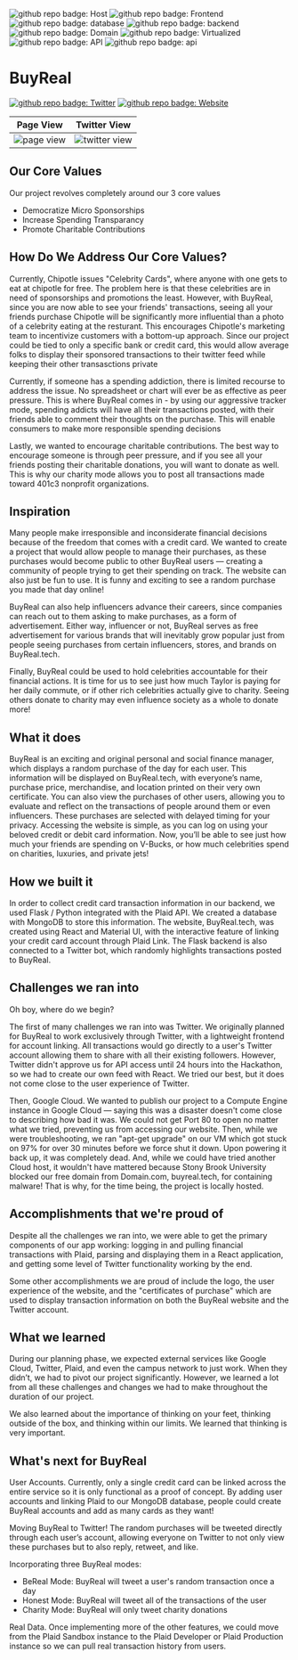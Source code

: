 ![github repo badge: Host](https://img.shields.io/badge/Host-AWS-181717?color=orange) ![github repo badge: Frontend](https://img.shields.io/badge/Frontend-React-181717?color=blue)  ![github repo badge: database](https://img.shields.io/badge/Database-MongoDB-181717?color=green) ![github repo badge: backend](https://img.shields.io/badge/Backend-Flask-181717?color=blue) ![github repo badge: Domain](https://img.shields.io/badge/Domain-Domain.com-181717?color=red) ![github repo badge: Virtualized](https://img.shields.io/badge/Virtualized-Docker-181717?color=blue) ![github repo badge: API](https://img.shields.io/badge/API-Plaid-181717?color=purple) ![github repo badge: api](https://img.shields.io/badge/API-Twitter-181717?color=blue)  
# BuyReal
[![github repo badge: Twitter](https://img.shields.io/badge/Twitter-@OfficialBuyReal-181717?color=blue)](https://twitter.com/OfficialBuyReal) [![github repo badge: Website](https://img.shields.io/badge/Website-buyreal.tech-181717?color=red)](https://buyreal.tech)

Page View             |  Twitter View
:-------------------------:|:-------------------------:
![page view](https://cdn.discordapp.com/attachments/776168532353351710/1024167283192496188/unknown.png)  |  ![twitter view](https://cdn.discordapp.com/attachments/776168532353351710/1024167438104936478/unknown.png)

## Our Core Values

Our project revolves completely around our 3 core values
- Democratize Micro Sponsorships
- Increase Spending Transparancy
- Promote Charitable Contributions

## How Do We Address Our Core Values?

Currently, Chipotle issues "Celebrity Cards", where anyone with one gets to eat at chipotle for free. The problem here is that these celebrities are in need of sponsorships and promotions the least. However, with BuyReal, since you are now able to see your friends' transactions, seeing all your friends purchase Chipotle will be significantly more influential than a photo of a celebrity eating at the resturant. This encourages Chipotle's marketing team to incentivize customers with a bottom-up approach. Since our project could be tied to only a specific bank or credit card, this would allow average folks to display their sponsored transactions to their twitter feed while keeping their other transasctions private

Currently, if someone has a spending addiction, there is limited recourse to address the issue. No spreadsheet or chart will ever be as effective as peer pressure. This is where BuyReal comes in - by using our aggressive tracker mode, spending addicts will have all their transactions posted, with their friends able to comment their thoughts on the purchase. This will enable consumers to make more responsible spending decisions

Lastly, we wanted to encourage charitable contributions. The best way to encourage someone is through peer pressure, and if you see all your friends posting their charitable donations, you will want to donate as well. This is why our charity mode allows you to post all transactions made toward 401c3 nonprofit organizations.

## Inspiration

Many people make irresponsible and inconsiderate financial decisions because of the freedom that comes with a credit card. We wanted to create a project that would allow people to manage their purchases, as these purchases would become public to other BuyReal users — creating a community of people trying to get their spending on track. The website can also just be fun to use. It is funny and exciting to see a random purchase you made that day online! 

BuyReal can also help influencers advance their careers, since companies can reach out to them asking to make purchases, as a form of advertisement. Either way, influencer or not, BuyReal serves as free advertisement for various brands that will inevitably grow popular just from people seeing purchases from certain influencers, stores, and brands on BuyReal.tech.

Finally, BuyReal could be used to hold celebrities accountable for their financial actions. It is time for us to see just how much Taylor is paying for her daily commute, or if other rich celebrities actually give to charity. Seeing others donate to charity may even influence society as a whole to donate more!


## What it does

BuyReal is an exciting and original personal and social finance manager, which displays a random purchase of the day for each user. This information will be displayed on BuyReal.tech, with everyone’s name, purchase price, merchandise, and location printed on their very own certificate. You can also view the purchases of other users, allowing you to evaluate and reflect on the transactions of people around them or even influencers. These purchases are selected with delayed timing for your privacy. Accessing the website is simple, as you can log on using your beloved credit or debit card information. Now, you’ll be able to see just how much your friends are spending on V-Bucks, or how much celebrities spend on charities, luxuries, and private jets! 

## How we built it

In order to collect credit card transaction information in our backend, we used Flask / Python integrated with the Plaid API. We created a database with MongoDB to store this information. The website, BuyReal.tech, was created using React and Material UI, with the interactive feature of linking your credit card account through Plaid Link. The Flask backend is also connected to a Twitter bot, which randomly highlights transactions posted to BuyReal.

## Challenges we ran into

Oh boy, where do we begin?

The first of many challenges we ran into was Twitter. We originally planned for BuyReal to work exclusively through Twitter, with a lightweight frontend for account linking. All transactions would go directly to a user's Twitter account allowing them to share with all their existing followers. However, Twitter didn't approve us for API access until 24 hours into the Hackathon, so we had to create our own feed with React. We tried our best, but it does not come close to the user experience of Twitter.

Then, Google Cloud. We wanted to publish our project to a Compute Engine instance in Google Cloud — saying this was a disaster doesn't come close to describing how bad it was. We could not get Port 80 to open no matter what we tried, preventing us from accessing our website. Then, while we were troubleshooting, we ran "apt-get upgrade" on our VM which got stuck on 97% for over 30 minutes before we force shut it down. Upon powering it back up, it was completely dead. And, while we could have tried another Cloud host, it wouldn't have mattered because Stony Brook University blocked our free domain from Domain.com, buyreal.tech, for containing malware! That is why, for the time being, the project is locally hosted.

## Accomplishments that we're proud of

Despite all the challenges we ran into, we were able to get the primary components of our app working: logging in and pulling financial transactions with Plaid, parsing and displaying them in a React application, and getting some level of Twitter functionality working by the end.

Some other accomplishments we are proud of include the logo, the user experience of the website, and the "certificates of purchase" which are used to display transaction information on both the BuyReal website and the Twitter account.

## What we learned

During our planning phase, we expected external services like Google Cloud, Twitter, Plaid, and even the campus network to just work. When they didn’t, we had to pivot our project significantly. However, we learned a lot from all these challenges and changes we had to make throughout the duration of our project.

We also learned about the importance of thinking on your feet, thinking outside of the box, and thinking within our limits. We learned that thinking is very important.

## What's next for BuyReal

User Accounts. Currently, only a single credit card can be linked across the entire service so it is only functional as a proof of concept. By adding user accounts and linking Plaid to our MongoDB database, people could create BuyReal accounts and add as many cards as they want!

Moving BuyReal to Twitter! The random purchases will be tweeted directly through each user’s account, allowing everyone on Twitter to not only view these purchases but to also reply, retweet, and like. 

Incorporating three BuyReal modes: 
- BeReal Mode: BuyReal will tweet a user's random transaction once a day
- Honest Mode: BuyReal will tweet all of the transactions of the user 
- Charity Mode: BuyReal will only tweet charity donations

Real Data. Once implementing more of the other features, we could move from the Plaid Sandbox instance to the Plaid Developer or Plaid Production instance so we can pull real transaction history from users.
